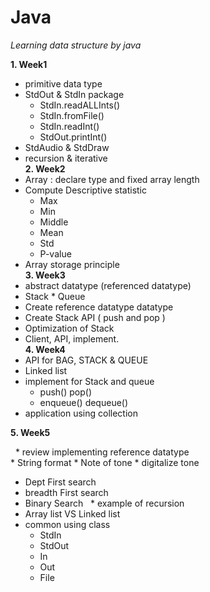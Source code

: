 # Java
*Learning data structure by java*     

**1. Week1**  
  * primitive data type
  * StdOut & StdIn package
    * StdIn.readALLInts()
    * StdIn.fromFile()
    * StdIn.readInt()
    * StdOut.printInt()
  * StdAudio & StdDraw
  * recursion & iterative     
**2. Week2**
  * Array : declare type and fixed array length
  * Compute Descriptive statistic
    * Max
    * Min
    * Middle
    * Mean
    * Std
    * P-value
  * Array storage principle     
**3. Week3**     
  * abstract datatype (referenced datatype)
  * Stack * Queue
  * Create reference datatype datatype
  * Create Stack API ( push and pop )
  * Optimization of Stack
  * Client, API, implement.    
**4. Week4**
  * API for BAG, STACK & QUEUE
  * Linked list
  * implement for Stack and queue
    *  push() pop()
    *  enqueue() dequeue()
  * application using collection
 
 **5. Week5**  
 
   * review implementing reference datatype     
     *  String format
     *  Note of tone
     *  digitalize tone
   * Dept First search
   * breadth First search
   * Binary Search
   * example of recursion
   * Array list VS Linked list
   * common using class
     * StdIn
     * StdOut
     * In
     * Out
     * File 
